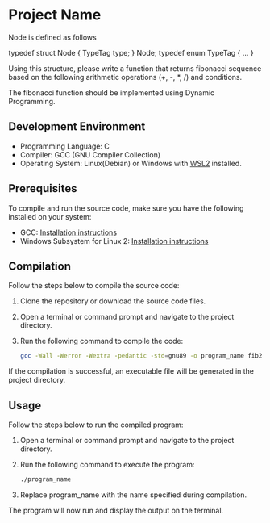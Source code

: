 
# Project Name

Node is defined as follows

typedef struct Node
{
TypeTag type;
} Node;
typedef enum TypeTag {
...
}

Using this structure, please write a function that returns fibonacci sequence based on the following arithmetic operations (+, -, *, /) and conditions.

The fibonacci function should be implemented using Dynamic Programming.

## Development Environment

- Programming Language: C
- Compiler: GCC (GNU Compiler Collection)
- Operating System: Linux(Debian) or Windows with [WSL2](https://learn.microsoft.com/en-us/windows/wsl/install) installed.

## Prerequisites

To compile and run the source code, make sure you have the following installed on your system:

- GCC: [Installation instructions](https://gcc.gnu.org/install/index.html)
- Windows Subsystem for Linux 2: [Installation instructions](https://learn.microsoft.com/en-us/windows/wsl/install)

## Compilation

Follow the steps below to compile the source code:

1. Clone the repository or download the source code files.

2. Open a terminal or command prompt and navigate to the project directory.

3. Run the following command to compile the code:

   ```bash
   gcc -Wall -Werror -Wextra -pedantic -std=gnu89 -o program_name fib2.c

If the compilation is successful, an executable file will be generated in the project directory.

## Usage

Follow the steps below to run the compiled program:

1. Open a terminal or command prompt and navigate to the project directory.

2. Run the following command to execute the program:

   ```bash
   ./program_name

3. Replace program_name with the name specified during compilation.

The program will now run and display the output on the terminal.
